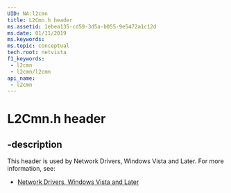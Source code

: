 ```yaml
---
UID: NA:l2cmn
title: L2Cmn.h header
ms.assetid: 1ebea135-cd59-3d5a-b055-9e5472a1c12d
ms.date: 01/11/2019
ms.keywords: 
ms.topic: conceptual
tech.root: netvista
f1_keywords:
 - l2cmn
 - l2cmn/l2cmn
api_name:
 - l2cmn
---
```


# L2Cmn.h header


## -description

This header is used by Network Drivers, Windows Vista and Later. For more information, see:

- [Network Drivers, Windows Vista and Later](../_netvista/index.md)

